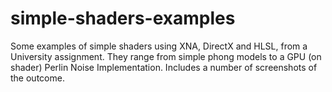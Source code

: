 simple-shaders-examples
=======================

Some examples of simple shaders using XNA, DirectX and HLSL, from a University assignment.
They range from simple phong models to a GPU (on shader) Perlin Noise Implementation.
Includes a number of screenshots of the outcome.